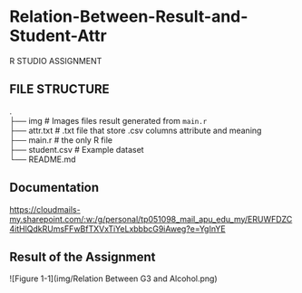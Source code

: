# Relation-Between-Result-and-Student-Attr

R STUDIO ASSIGNMENT

## FILE STRUCTURE
.<br />
├── img                     # Images files result generated from `main.r` <br />
├── attr.txt                # .txt file that store .csv columns attribute and meaning <br />
├── main.r                  # the only R file <br />
├── student.csv             # Example dataset <br />
└── README.md


## Documentation
https://cloudmails-my.sharepoint.com/:w:/g/personal/tp051098_mail_apu_edu_my/ERUWFDZC4itHlQdkRUmsFFwBfTXVxTiYeLxbbbcG9iAweg?e=YgInYE


## Result of the Assignment
![Figure 1-1](img/Relation Between G3 and Alcohol.png)

